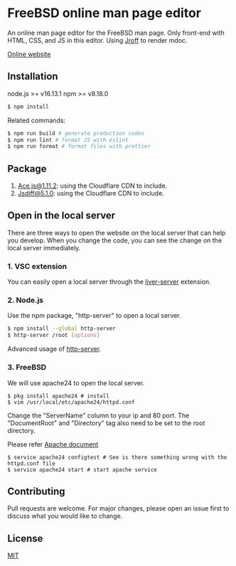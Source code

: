 # FreeBSD online man page editor
An online man page editor for the FreeBSD man page. Only front-end with HTML, CSS, and JS in this editor. Using [Jroff](https://github.com/roperzh/jroff) to render mdoc.

[Online website](https://wang-yan-hao.github.io/man_page_editor)

## Installation
node.js >= v16.13.1
npm >= v8.18.0

```bash 
$ npm install
```

Related commands:
```bash
$ npm run build # generate production codes
$ npm run lint # format JS with eslint
$ npm run format # format files with prettier
```

## Package
1. Ace.js@1.11.2: using the Cloudflare CDN to include.
2. Jsdiff@5.1.0: using the Cloudflare CDN to include.

## Open in the local server
There are three ways to open the website on the local server that can help you develop. When you change the code, you can see the change on the local server immediately.

### 1. VSC extension
You can easily open a local server through the [liver-server](https://github.com/ritwickdey/vscode-live-server-plus-plus) extension.

### 2. Node.js
Use the npm package, "http-server" to open a local server.

```bash
$ npm install --global http-server
$ http-server /root [options]
```
Advanced usage of [http-server](https://www.npmjs.com/package/http-server).

### 3. FreeBSD
We will use apache24 to open the local server.

```
$ pkg install apache24 # install
$ vim /usr/local/etc/apache24/httpd.conf
```
Change the "ServerName" column to your ip and 80 port. The "DocumentRoot" and "Directory" tag also need to be set to the root directory.

Please refer [Apache document](https://httpd.apache.org/docs/2.4/configuring.html)

```
$ service apache24 configtest # See is there something wrong with the httpd.conf file
$ service apache24 start # start apache service
```

## Contributing
Pull requests are welcome. For major changes, please open an issue first to discuss what you would like to change.

## License
[MIT](https://choosealicense.com/licenses/mit/)
